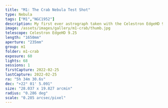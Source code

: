 ```yaml
---
title: "M1: The Crab Nebula Test Shot"
type: Nebula
tags: ["M1","NGC1952"]
description: My first ever astrograph taken with the Celestron EdgeHD 9.25 SCT.
image: /assets/images/gallery/m1-crab/thumb.jpg
telescope: Celestron EdgeHD 9.25
length: "1650mm"
aperture: "235mm"
group: m1
folder: m1-crab
exposure: 60
lights: 68
sessions: 1
firstCapture: 2022-02-25
lastCapture: 2022-02-25
ra: "5h 34m 30.6s"
dec: "+22° 01' 5.091"
size: "28.037 x 19.827 arcmin"
radius: "0.286 deg"
scale: "0.285 arcsec/pixel"
---
```

